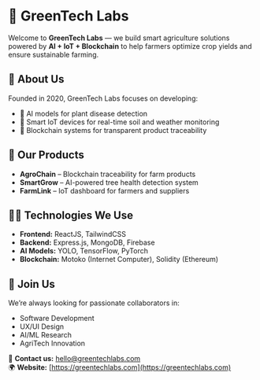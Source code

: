 # 🌱 GreenTech Labs

Welcome to **GreenTech Labs** — we build smart agriculture solutions powered by **AI + IoT + Blockchain** to help farmers optimize crop yields and ensure sustainable farming.

## 💼 About Us
Founded in 2020, GreenTech Labs focuses on developing:
- 🧠 AI models for plant disease detection  
- 🌾 Smart IoT devices for real-time soil and weather monitoring  
- 🔗 Blockchain systems for transparent product traceability  

## 🚀 Our Products
- **AgroChain** – Blockchain traceability for farm products  
- **SmartGrow** – AI-powered tree health detection system  
- **FarmLink** – IoT dashboard for farmers and suppliers  

## 🧑‍💻 Technologies We Use
- **Frontend:** ReactJS, TailwindCSS  
- **Backend:** Express.js, MongoDB, Firebase  
- **AI Models:** YOLO, TensorFlow, PyTorch  
- **Blockchain:** Motoko (Internet Computer), Solidity (Ethereum)  

## 🤝 Join Us
We’re always looking for passionate collaborators in:
- Software Development  
- UX/UI Design  
- AI/ML Research  
- AgriTech Innovation  

📧 **Contact us:** hello@greentechlabs.com  
🌍 **Website:** [https://greentechlabs.com](https://greentechlabs.com)
